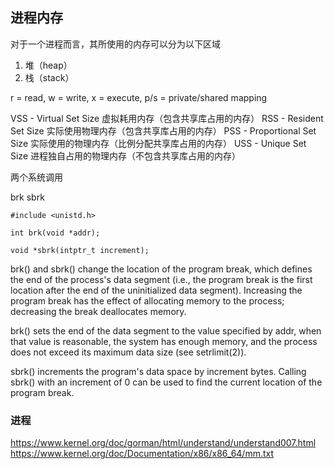 ## 进程内存

对于一个进程而言，其所使用的内存可以分为以下区域

1. 堆（heap）
2. 栈（stack）



r = read, w = write, x = execute, p/s = private/shared mapping


VSS - Virtual Set Size 虚拟耗用内存（包含共享库占用的内存）
RSS - Resident Set Size 实际使用物理内存（包含共享库占用的内存）
PSS - Proportional Set Size 实际使用的物理内存（比例分配共享库占用的内存）
USS - Unique Set Size 进程独自占用的物理内存（不包含共享库占用的内存）



两个系统调用

brk
sbrk

```
#include <unistd.h>

int brk(void *addr);

void *sbrk(intptr_t increment);
```

brk() and sbrk() change the location of the program break, which defines the end of the process's data segment (i.e., the program break is the first location after the end of the uninitialized data segment).  Increasing the program break has the effect of allocating memory to the process; decreasing the break deallocates memory.

brk() sets the end of the data segment to the value specified by addr, when that value is reasonable, the system has enough memory, and the process does not exceed its maximum data size (see setrlimit(2)).

sbrk() increments the program's data space by increment bytes.  Calling sbrk() with an increment of 0 can be used to find the current location of the program break.


### 进程


https://www.kernel.org/doc/gorman/html/understand/understand007.html
https://www.kernel.org/doc/Documentation/x86/x86_64/mm.txt